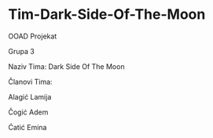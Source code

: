 # Tim-Dark-Side-Of-The-Moon
OOAD Projekat

Grupa 3

Naziv Tima: Dark Side Of The Moon

Članovi Tima:

Alagić Lamija 

Čogić Adem

Ćatić Emina

